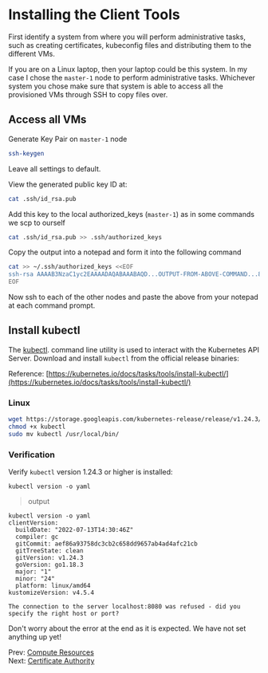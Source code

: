 # Installing the Client Tools

First identify a system from where you will perform administrative tasks, such as creating certificates, kubeconfig files and distributing them to the different VMs.

If you are on a Linux laptop, then your laptop could be this system. In my case I chose the `master-1` node to perform administrative tasks. Whichever system you chose make sure that system is able to access all the provisioned VMs through SSH to copy files over.

## Access all VMs

Generate Key Pair on `master-1` node

```bash
ssh-keygen
```

Leave all settings to default.

View the generated public key ID at:

```bash
cat .ssh/id_rsa.pub
```

Add this key to the local authorized_keys (`master-1`) as in some commands we scp to ourself

```bash
cat .ssh/id_rsa.pub >> .ssh/authorized_keys
```

Copy the output into a notepad and form it into the following command

```bash
cat >> ~/.ssh/authorized_keys <<EOF
ssh-rsa AAAAB3NzaC1yc2EAAAADAQABAAABAQD...OUTPUT-FROM-ABOVE-COMMAND...8+08b vagrant@master-1
EOF
```

Now ssh to each of the other nodes and paste the above from your notepad at each command prompt.

## Install kubectl

The [kubectl](https://kubernetes.io/docs/tasks/tools/install-kubectl). command line utility is used to interact with the Kubernetes API Server. Download and install `kubectl` from the official release binaries:

Reference: [https://kubernetes.io/docs/tasks/tools/install-kubectl/](https://kubernetes.io/docs/tasks/tools/install-kubectl/)

### Linux

```bash
wget https://storage.googleapis.com/kubernetes-release/release/v1.24.3/bin/linux/amd64/kubectl
chmod +x kubectl
sudo mv kubectl /usr/local/bin/
```

### Verification

Verify `kubectl` version 1.24.3 or higher is installed:

```
kubectl version -o yaml
```

> output

```
kubectl version -o yaml
clientVersion:
  buildDate: "2022-07-13T14:30:46Z"
  compiler: gc
  gitCommit: aef86a93758dc3cb2c658dd9657ab4ad4afc21cb
  gitTreeState: clean
  gitVersion: v1.24.3
  goVersion: go1.18.3
  major: "1"
  minor: "24"
  platform: linux/amd64
kustomizeVersion: v4.5.4

The connection to the server localhost:8080 was refused - did you specify the right host or port?
```

Don't worry about the error at the end as it is expected. We have not set anything up yet!

Prev: [Compute Resources](02-compute-resources.md)<br>
Next: [Certificate Authority](04-certificate-authority.md)
